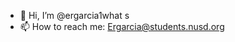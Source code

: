 - 👋 Hi, I’m @ergarcia1what s 
- 📫 How to reach me: Ergarcia@students.nusd.org

<!---
ergarcia1/ergarcia1 is a ✨ special ✨ repository because its `README.md` (this file) appears on your GitHub profile.
You can click the Preview link to take a look at your changes.
--->
